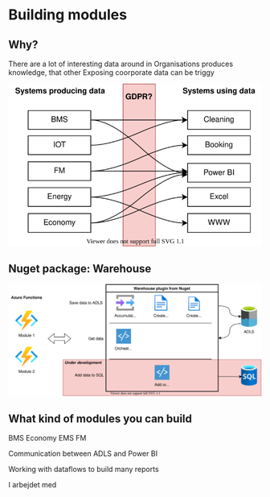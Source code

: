 # Building modules

## Why?
There are a lot of interesting data around in Organisations produces knowledge, that other 
Exposing coorporate data can be triggy

![Tangled data](tangledData.drawio.svg)

## Nuget package: Warehouse 

![The flow](bygdrift-warehouse.drawio.svg)

## What kind of modules you can build
BMS
Economy
EMS
FM

Communication between ADLS and Power BI

Working with dataflows to build many reports


I arbejdet med 
